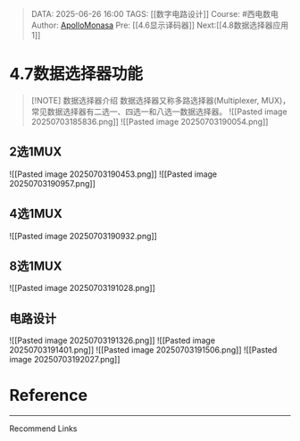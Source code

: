 > DATA: 2025-06-26 16:00
> TAGS: [[数字电路设计]]
> Course: #西电数电 
> Author: [ApolloMonasa](https://github.com/ApolloMonasa)
> Pre: [[4.6显示译码器]]
> Next:[[4.8数据选择器应用1]]


# 4.7数据选择器功能


> [!NOTE] 数据选择器介绍
> 数据选择器又称多路选择器(Multiplexer, MUX)，常见数据选择器有二选一、四选一和八选一数据选择器。
> ![[Pasted image 20250703185836.png]]
> ![[Pasted image 20250703190054.png]]

## 2选1MUX
![[Pasted image 20250703190453.png]]
![[Pasted image 20250703190957.png]]

## 4选1MUX
![[Pasted image 20250703190932.png]]
## 8选1MUX
![[Pasted image 20250703191028.png]]

## 电路设计
![[Pasted image 20250703191326.png]]
![[Pasted image 20250703191401.png]]
![[Pasted image 20250703191506.png]]
![[Pasted image 20250703192027.png]]


# Reference


---
Recommend Links
